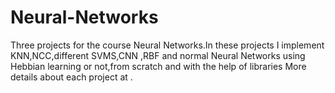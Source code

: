 # Neural-Networks 
Three projects for the course Neural Networks.In these projects I implement KNN,NCC,different SVMS,CNN ,RBF and normal Neural Networks using Hebbian learning or not,from scratch and with the help of libraries More details about each project at .